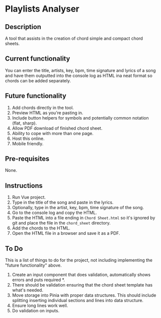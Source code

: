 # Playlists Analyser
## Description
A tool that assists in the creation of chord simple and compact chord sheets.

## Current functionality
You can enter the title, artists, key, bpm, time signature and lyrics of a song and have them outputted into the console log as HTML ina  neat format so chords can be added separately.

## Future functionality
1. Add chords directly in the tool.
1. Preview HTML as you're pasting in.
1. Include button helpers for symbols and potentially common notation (flat, sharp).
1. Allow PDF download of finished chord sheet.
1. Ability to cope with more than one page.
1. Host this online.
1. Mobile friendly.

## Pre-requisites
None.

## Instructions
1. Run Vue project.
1. Type in the title of the song and paste in the lyrics.
1. Optionally, type in the artist, key, bpm, time signature of the song.
1. Go to the console log and copy the HTML.
1. Paste the HTML into a file ending in `Chord Sheet.html` so it's ignored by git and place the file in the `chord_sheet` directory.
1. Add the chords to the HTML.
1. Open the HTML file in a browser and save it as a PDF.

## To Do
This is a list of things to do for the project, not including implementing the "future functionality" above.
1. Create an input component that does validation, automatically shows errors and puts required *.
1. There should be validation ensuring that the chord sheet template has what's needed.
1. Move storage into Pinia with proper data structures. This should include splitting inserting individual sections and lines into data structure.
1. Ensure long lines work well.
1. Do validation on inputs.
